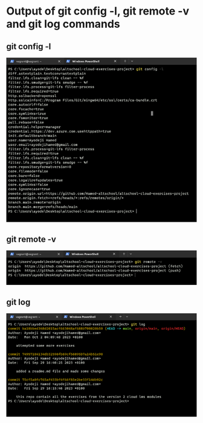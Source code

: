 # Output of git config -l, git remote -v and git log commands

## git config -l

![output of git config -l](./screenshots/git_config-l.png)

## git remote -v

![output of git remote -v](./screenshots/git_remote-v.png)

## git log

![output of git log](./screenshots/git-log.png)